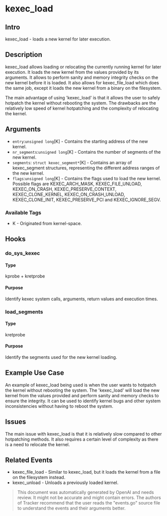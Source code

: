 
# kexec_load 

## Intro
kexec_load - loads a new kernel for later execution.

## Description
kexec_load allows loading or relocating the currently running kernel for later execution. It loads the new kernel from the values provided by its arguments. It allows to perform sanity and memory integrity checks on the new kernel before it is loaded. It also allows for kexec_file_load which does the same job, except it loads the new kernel from a binary on the filesystem.

The main advantage of using 'kexec_load' is that it allows the user to safely hotpatch the kernel without rebooting the system. The drawbacks are the relatively low speed of kernel hotpatching and the complexity of relocating the kernel.

## Arguments
* `entry`:`unsigned long`[K] - Contains the starting address of the new kernel.
* `nr_segments`:`unsigned long`[K] - Contains the number of segments of the new kernel.
* `segments`: `struct kexec_segment*`[K] - Contains an array of kexec_segment structures, representing the different address ranges of the new kernel.
* `flags`:`unsigned long`[K] - Contains the flags used to load the new kernel. Possible flags are KEXEC_ARCH_MASK, KEXEC_FILE_UNLOAD, KEXEC_ON_CRASH, KEXEC_PRESERVE_CONTEXT, KEXEC_CLONE_KERNEL, KEXEC_ON_CRASH_UNLOAD, KEXEC_CLONE_INIT, KEXEC_PRESERVE_PCI and KEXEC_IGNORE_SEGV.

### Available Tags
* K - Originated from kernel-space.

## Hooks
### do_sys_kexec 
#### Type
kprobe + kretprobe
#### Purpose
Identify kexec system calls, arguments, return values and execution times. 

### load_segments
#### Type
kretprobe 
#### Purpose
Identify the segments used for the new kernel loading.

## Example Use Case
An example of kexec_load being used is when the user wants to hotpatch the kernel without rebooting the system. The 'kexec_load' will load the new kernel from the values provided and perform sanity and memory checks to ensure the integrity. It can be used to identify kernel bugs and other system inconsistencies without having to reboot the system. 

## Issues
The main issue with kexec_load is that it is relatively slow compared to other hotpatching methods. It also requires a certain level of complexity as there is a need to relocate the kernel.

## Related Events
* kexec_file_load - Similar to kexec_load, but it loads the kernel from a file on the filesystem instead. 
* kexec_unload - Unloads a previously loaded kernel.

> This document was automatically generated by OpenAI and needs review. It might
> not be accurate and might contain errors. The authors of Tracker recommend that
> the user reads the "events.go" source file to understand the events and their
> arguments better.
